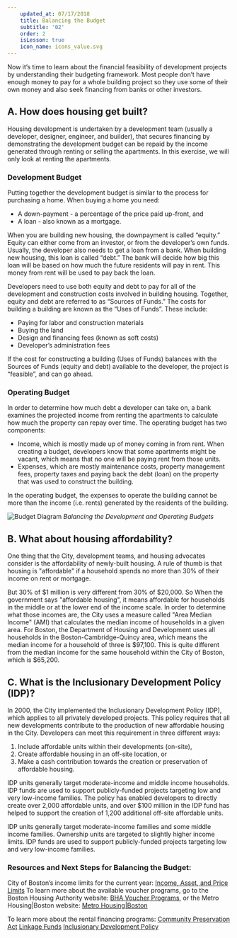 ```yaml
---
    updated_at: 07/17/2018
    title: Balancing the Budget
    subtitle: '02'
    order: 2
    isLesson: true
    icon_name: icons_value.svg
---
```


Now it’s time to learn about the financial feasibility of development projects by understanding their budgeting framework. Most people
don’t have enough money to pay for a whole building project so they use some of their own money and also seek financing from banks or other investors.

## A. How does housing get built?
Housing development is undertaken by a development team (usually a developer, designer, engineer, and builder), that secures financing by demonstrating the development budget can be repaid by the income generated through renting or selling the apartments. In this exercise, we will only look at renting the apartments.

### Development Budget

Putting together the development budget is similar to the process for purchasing a home. When buying a home you need:

  * A down-payment - a percentage of the price paid up-front, and
  * A loan - also known as a mortgage.

When you are building new housing, the downpayment is called “equity.” Equity can either come from an investor, or from the developer’s own funds. Usually, the developer also needs to get a loan from a bank. When building new housing, this loan is called “debt.” The bank will decide how big this loan will be based on how much the future residents will pay in rent. This money from rent will be used to pay back the loan.

Developers need to use both equity and debt to pay for all of the development and construction costs involved in building housing. Together, equity and debt are referred to as “Sources of Funds.”
The costs for building a building are known as the “Uses of Funds”. These include:

  * Paying for labor and construction materials
  * Buying the land
  * Design and financing fees (known as soft costs)
  * Developer’s administration fees


If the cost for constructing a building (Uses of Funds) balances with the Sources of Funds (equity and debt) available to the developer, the project is “feasible”, and can go ahead.

### Operating Budget
In order to determine how much debt a developer can take on, a bank examines the projected income from renting the apartments to calculate how much the property can repay over time. The operating budget has two components:

  * Income, which is mostly made up of money coming in from rent. When creating a budget, developers know that some apartments might be vacant, which means that no one will be paying rent from those units.
  * Expenses, which are mostly maintenance costs, property management fees, property taxes and paying back the debt (loan) on the property that was used to construct the building.

In the operating budget, the expenses to operate the building cannot be more than the income (i.e. rents) generated by the residents of the building.

![Budget Diagram](/housingilab/images/diagrams_budget.jpg "A diagram of how the Development and Operating budgets must balance")
*Balancing the Development and Operating Budgets*


## B. What about housing affordability?
One thing that the City, development teams, and housing advocates consider is the affordability of newly-built housing. A rule of thumb is that housing is "affordable" if a household spends no more than 30% of their income on rent or mortgage.

But 30% of $1 million is very different from 30% of $20,000. So When the government says "affordable housing", it means affordable for households in the middle or at the lower end of the income scale. In order to determine what those incomes are, the City uses a measure called "Area Median Income" (AMI) that calculates the median income of households in a given area. For Boston, the Department of Housing and Development uses all households in the Boston-Cambridge-Quincy area, which means the median income for a household of three is $97,100. This is quite different from the median income for the same household within the City of Boston, which is $65,200.


## C. What is the Inclusionary Development Policy (IDP)?
In 2000, the City implemented the Inclusionary Development Policy (IDP), which applies to all privately developed projects. This policy requires that all new developments contribute to the production of new affordable housing in the City. Developers can meet this requirement in three different ways:

1. Include affordable units within their developments (on-site),
2. Create affordable housing in an off-site location, or
3. Make a cash contribution towards the creation or preservation of affordable housing.

IDP units generally target moderate-income and middle income households. IDP funds are used to support publicly-funded projects targeting low and very low-income families. The policy has enabled developers to directly create over 2,000 affordable units, and over $100 million in the IDP fund has helped to support the creation of 1,200 additional off-site affordable units.

IDP units generally target moderate-income families and some middle income families. Ownership units are targeted to slightly higher income limits. IDP funds are used to support publicly-funded projects targeting low and very low-income families.

### Resources and Next Steps for Balancing the Budget:
City of Boston’s income limits for the current year: [Income, Asset, and Price Limits](http://www.bostonplans.org/housing/income,-asset,-and-price-limits)
To learn more about the available voucher programs, go to the Boston Housing Authority website: [BHA Voucher Programs](https://www.bostonhousing.org/en/For-Section-8-Leased-Housing/Voucher-Programs.aspx),
or the Metro Housing|Boston website: [Metro Housing|Boston](https://www.metrohousingboston.org)

To learn more about the rental financing programs:
[Community Preservation Act](https://www.boston.gov/community-preservation-act)
[Linkage Funds](https://www.boston.gov/sites/default/files/nht_report_2014_160622_1110.pdf)
[Inclusionary Development Policy](http://www.bostonplans.org/housing/developers/key-documents)

